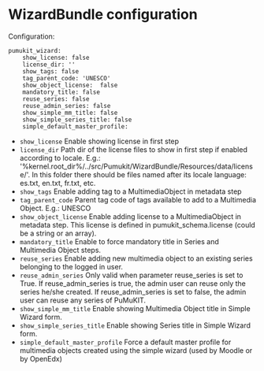 WizardBundle configuration
==================================

Configuration:

```
pumukit_wizard:
    show_license: false
    license_dir: ''
    show_tags: false
    tag_parent_code: 'UNESCO'
    show_object_license:  false
    mandatory_title: false
    reuse_series: false
    reuse_admin_series: false 
    show_simple_mm_title: false
    show_simple_series_title: false
    simple_default_master_profile: 
```

* `show_license` Enable showing license in first step
* `license_dir` Path dir of the license files to show in first step if enabled according to locale. E.g.: '%kernel.root_dir%/../src/Pumukit/WizardBundle/Resources/data/license/'. In this folder there should be files named after its locale language: es.txt, en.txt, fr.txt, etc.
* `show_tags` Enable adding tag to a MultimediaObject in metadata step
* `tag_parent_code` Parent tag code of tags available to add to a Multimedia Object. E.g.: UNESCO
* `show_object_license` Enable adding license to a MultimediaObject in metadata step. This license is defined in pumukit_schema.license (could be a string or an array).
* `mandatory_title` Enable to force mandatory title in Series and Multimedia Object steps.
* `reuse_series` Enable adding new multimedia object to an existing series belonging to the logged in user.
* `reuse_admin_series` Only valid when parameter reuse_series is set to True. If reuse_admin_series is true, the admin user can reuse only the series he/she created. If reuse_admin_series is set to false, the admin user can reuse any series of PuMuKIT.
* `show_simple_mm_title` Enable showing Multimedia Object title in Simple Wizard form.
* `show_simple_series_title` Enable showing Series title in Simple Wizard form.
* `simple_default_master_profile` Force a default master profile for multimedia objects created using the simple wizard (used by Moodle or by OpenEdx)
